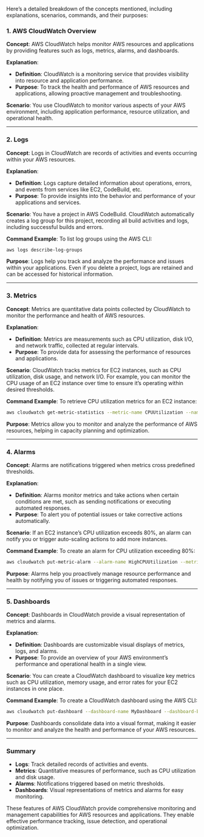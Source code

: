 Here’s a detailed breakdown of the concepts mentioned, including explanations, scenarios, commands, and their purposes:

### 1. **AWS CloudWatch Overview**

**Concept**: AWS CloudWatch helps monitor AWS resources and applications by providing features such as logs, metrics, alarms, and dashboards.

**Explanation**:
- **Definition**: CloudWatch is a monitoring service that provides visibility into resource and application performance.
- **Purpose**: To track the health and performance of AWS resources and applications, allowing proactive management and troubleshooting.

**Scenario**: You use CloudWatch to monitor various aspects of your AWS environment, including application performance, resource utilization, and operational health.

---

### 2. **Logs**

**Concept**: Logs in CloudWatch are records of activities and events occurring within your AWS resources.

**Explanation**:
- **Definition**: Logs capture detailed information about operations, errors, and events from services like EC2, CodeBuild, etc.
- **Purpose**: To provide insights into the behavior and performance of your applications and services.

**Scenario**: You have a project in AWS CodeBuild. CloudWatch automatically creates a log group for this project, recording all build activities and logs, including successful builds and errors.

**Command Example**: To list log groups using the AWS CLI:
```bash
aws logs describe-log-groups
```

**Purpose**: Logs help you track and analyze the performance and issues within your applications. Even if you delete a project, logs are retained and can be accessed for historical information.

---

### 3. **Metrics**

**Concept**: Metrics are quantitative data points collected by CloudWatch to monitor the performance and health of AWS resources.

**Explanation**:
- **Definition**: Metrics are measurements such as CPU utilization, disk I/O, and network traffic, collected at regular intervals.
- **Purpose**: To provide data for assessing the performance of resources and applications.

**Scenario**: CloudWatch tracks metrics for EC2 instances, such as CPU utilization, disk usage, and network I/O. For example, you can monitor the CPU usage of an EC2 instance over time to ensure it’s operating within desired thresholds.

**Command Example**: To retrieve CPU utilization metrics for an EC2 instance:
```bash
aws cloudwatch get-metric-statistics --metric-name CPUUtilization --namespace AWS/EC2 --period 300 --statistic Average --dimensions Name=InstanceId,Value=<Instance_ID>
```

**Purpose**: Metrics allow you to monitor and analyze the performance of AWS resources, helping in capacity planning and optimization.

---

### 4. **Alarms**

**Concept**: Alarms are notifications triggered when metrics cross predefined thresholds.

**Explanation**:
- **Definition**: Alarms monitor metrics and take actions when certain conditions are met, such as sending notifications or executing automated responses.
- **Purpose**: To alert you of potential issues or take corrective actions automatically.

**Scenario**: If an EC2 instance’s CPU utilization exceeds 80%, an alarm can notify you or trigger auto-scaling actions to add more instances.

**Command Example**: To create an alarm for CPU utilization exceeding 80%:
```bash
aws cloudwatch put-metric-alarm --alarm-name HighCPUUtilization --metric-name CPUUtilization --namespace AWS/EC2 --statistic Average --period 300 --threshold 80 --comparison-operator GreaterThanThreshold --evaluation-periods 1 --alarm-actions <SNS_TOPIC_ARN>
```

**Purpose**: Alarms help you proactively manage resource performance and health by notifying you of issues or triggering automated responses.

---

### 5. **Dashboards**

**Concept**: Dashboards in CloudWatch provide a visual representation of metrics and alarms.

**Explanation**:
- **Definition**: Dashboards are customizable visual displays of metrics, logs, and alarms.
- **Purpose**: To provide an overview of your AWS environment’s performance and operational health in a single view.

**Scenario**: You can create a CloudWatch dashboard to visualize key metrics such as CPU utilization, memory usage, and error rates for your EC2 instances in one place.

**Command Example**: To create a CloudWatch dashboard using the AWS CLI:
```bash
aws cloudwatch put-dashboard --dashboard-name MyDashboard --dashboard-body '{"widgets":[{"type":"metric","x":0,"y":0,"width":24,"height":6,"properties":{"metrics":[["AWS/EC2","CPUUtilization","InstanceId","<Instance_ID>"]],"title":"EC2 CPU Utilization"}}]}'
```

**Purpose**: Dashboards consolidate data into a visual format, making it easier to monitor and analyze the health and performance of your AWS resources.

---

### Summary

- **Logs**: Track detailed records of activities and events.
- **Metrics**: Quantitative measures of performance, such as CPU utilization and disk usage.
- **Alarms**: Notifications triggered based on metric thresholds.
- **Dashboards**: Visual representations of metrics and alarms for easy monitoring.

These features of AWS CloudWatch provide comprehensive monitoring and management capabilities for AWS resources and applications. They enable effective performance tracking, issue detection, and operational optimization.